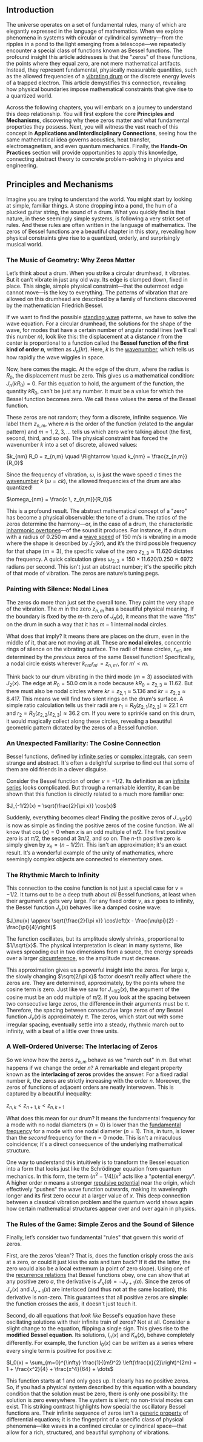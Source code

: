 ## Introduction
The universe operates on a set of fundamental rules, many of which are elegantly expressed in the language of mathematics. When we explore phenomena in systems with circular or cylindrical symmetry—from the ripples in a pond to the light emerging from a telescope—we repeatedly encounter a special class of functions known as Bessel functions. The profound insight this article addresses is that the "zeros" of these functions, the points where they equal zero, are not mere mathematical artifacts. Instead, they represent fundamental, physically measurable quantities, such as the allowed frequencies of a [vibrating drum](@article_id:176713) or the discrete energy levels of a trapped electron. This article demystifies this connection, revealing how physical boundaries impose mathematical constraints that give rise to a quantized world.

Across the following chapters, you will embark on a journey to understand this deep relationship. You will first explore the core **Principles and Mechanisms**, discovering why these zeros matter and what fundamental properties they possess. Next, you will witness the vast reach of this concept in **Applications and Interdisciplinary Connections**, seeing how the same mathematical idea governs acoustics, heat transfer, electromagnetism, and even quantum mechanics. Finally, the **Hands-On Practices** section will provide opportunities to apply this knowledge, connecting abstract theory to concrete problem-solving in physics and engineering.

## Principles and Mechanisms

Imagine you are trying to understand the world. You might start by looking at simple, familiar things. A stone dropping into a pond, the hum of a plucked guitar string, the sound of a drum. What you quickly find is that nature, in these seemingly simple systems, is following a very strict set of rules. And these rules are often written in the language of mathematics. The zeros of Bessel functions are a beautiful chapter in this story, revealing how physical constraints give rise to a quantized, orderly, and surprisingly musical world.

### The Music of Geometry: Why Zeros Matter

Let’s think about a drum. When you strike a circular drumhead, it vibrates. But it can’t vibrate in just any old way. Its edge is clamped down, fixed in place. This single, simple physical constraint—that the outermost edge cannot move—is the key to everything. The patterns of vibration that are allowed on this drumhead are described by a family of functions discovered by the mathematician Friedrich Bessel.

If we want to find the possible [standing wave](@article_id:260715) patterns, we have to solve the wave equation. For a circular drumhead, the solutions for the shape of the wave, for modes that have a certain number of angular nodal lines (we’ll call this number $n$), look like this: the displacement at a distance $r$ from the center is proportional to a function called the **Bessel function of the first kind of order $n$**, written as $J_n(kr)$. Here, $k$ is the [wavenumber](@article_id:171958), which tells us how rapidly the wave wiggles in space.

Now, here comes the magic. At the edge of the drum, where the radius is $R_0$, the displacement must be zero. This gives us a mathematical condition: $J_n(k R_0) = 0$. For this equation to hold, the argument of the function, the quantity $k R_0$, can’t be just any number. It must be a value for which the Bessel function becomes zero. We call these values the **zeros** of the Bessel function.

These zeros are not random; they form a discrete, infinite sequence. We label them $z_{n,m}$, where $n$ is the order of the function (related to the angular pattern) and $m=1, 2, 3, \dots$ tells us which zero we’re talking about (the first, second, third, and so on). The physical constraint has forced the wavenumber $k$ into a set of discrete, allowed values:

$k_{nm} R_0 = z_{n,m} \quad \Rightarrow \quad k_{nm} = \frac{z_{n,m}}{R_0}$

Since the frequency of vibration, $\omega$, is just the wave speed $c$ times the [wavenumber](@article_id:171958) $k$ ($\omega = ck$), the allowed frequencies of the drum are also quantized!

$\omega_{nm} = \frac{c \, z_{n,m}}{R_0}$

This is a profound result. The abstract mathematical concept of a "zero" has become a physical observable: the tone of a drum. The ratios of the zeros determine the harmony—or, in the case of a drum, the characteristic [inharmonic overtones](@article_id:167823)—of the sound it produces. For instance, if a drum with a radius of $0.250$ m and a [wave speed](@article_id:185714) of $150$ m/s is vibrating in a mode where the shape is described by $J_2(kr)$, and it’s the third possible frequency for that shape ($m=3$), the specific value of the zero $z_{2,3} \approx 11.620$ dictates the frequency. A quick calculation gives $\omega_{2,3} = 150 \times 11.620 / 0.250 \approx 6972$ radians per second. This isn't just an abstract number; it's the specific pitch of that mode of vibration. The zeros are nature’s tuning pegs.

### Painting with Silence: Nodal Lines

The zeros do more than just set the overall tone. They paint the very shape of the vibration. The $m$ in the zero $z_{n,m}$ has a beautiful physical meaning. If the boundary is fixed by the *m*-th zero of $J_n(x)$, it means that the wave "fits" on the drum in such a way that it has $m-1$ internal nodal circles.

What does that imply? It means there are places on the drum, even in the middle of it, that are not moving at all. These are **nodal circles**, concentric rings of silence on the vibrating surface. The radii of these circles, $r_{m'}$, are determined by the *previous* zeros of the same Bessel function! Specifically, a nodal circle exists wherever $k_{nm} r_{m'} = z_{n,m'}$, for $m' \lt m$.

Think back to our drum vibrating in the third mode ($m=3$) associated with $J_2(x)$. The edge at $R_0 = 50.0$ cm is a node because $k R_0 = z_{2,3} \approx 11.62$. But there must also be nodal circles where $k r = z_{2,1} \approx 5.136$ and $k r = z_{2,2} \approx 8.417$. This means we will find two silent rings on the drum's surface. A simple ratio calculation tells us their radii are $r_1 = R_0 (z_{2,1}/z_{2,3}) \approx 22.1$ cm and $r_2 = R_0 (z_{2,2}/z_{2,3}) \approx 36.2$ cm. If you were to sprinkle sand on this drum, it would magically collect along these circles, revealing a beautiful geometric pattern dictated by the zeros of a Bessel function.

### An Unexpected Familiarity: The Cosine Connection

Bessel functions, defined by [infinite series](@article_id:142872) or [complex integrals](@article_id:202264), can seem strange and abstract. It's often a delightful surprise to find out that some of them are old friends in a clever disguise.

Consider the Bessel function of order $\nu = -1/2$. Its definition as an [infinite series](@article_id:142872) looks complicated. But through a remarkable identity, it can be shown that this function is directly related to a much more familiar one:

$J_{-1/2}(x) = \sqrt{\frac{2}{\pi x}} \cos(x)$

Suddenly, everything becomes clear! Finding the positive zeros of $J_{-1/2}(x)$ is now as simple as finding the positive zeros of the cosine function. We all know that $\cos(x) = 0$ when $x$ is an odd multiple of $\pi/2$. The first positive zero is at $\pi/2$, the second at $3\pi/2$, and so on. The $n$-th positive zero is simply given by $x_n = (n - 1/2)\pi$. This isn't an approximation; it's an exact result. It’s a wonderful example of the unity of mathematics, where seemingly complex objects are connected to elementary ones.

### The Rhythmic March to Infinity

This connection to the cosine function is not just a special case for $\nu = -1/2$. It turns out to be a deep truth about *all* Bessel functions, at least when their argument $x$ gets very large. For any fixed order $\nu$, as $x$ goes to infinity, the Bessel function $J_\nu(x)$ behaves like a damped cosine wave:

$J_\nu(x) \approx \sqrt{\frac{2}{\pi x}} \cos\left(x - \frac{\nu\pi}{2} - \frac{\pi}{4}\right)$

The function oscillates, but its amplitude slowly shrinks, proportional to $1/\sqrt{x}$. The physical interpretation is clear: in many systems, like waves spreading out in two dimensions from a source, the energy spreads over a larger [circumference](@article_id:263108), so the amplitude must decrease.

This approximation gives us a powerful insight into the zeros. For large $x$, the slowly changing $\sqrt{2/\pi x}$ factor doesn't really affect where the zeros are. They are determined, approximately, by the points where the cosine term is zero. Just like we saw for $J_{-1/2}(x)$, the argument of the cosine must be an odd multiple of $\pi/2$. If you look at the spacing between two consecutive large zeros, the difference in their arguments must be $\pi$. Therefore, the spacing between consecutive large zeros of *any* Bessel function $J_\nu(x)$ is approximately $\pi$. The zeros, which start out with some irregular spacing, eventually settle into a steady, rhythmic march out to infinity, with a beat of a little over three units.

### A Well-Ordered Universe: The Interlacing of Zeros

So we know how the zeros $z_{n,m}$ behave as we "march out" in $m$. But what happens if we change the order $n$? A remarkable and elegant property known as the **interlacing of zeros** provides the answer. For a fixed radial number $k$, the zeros are strictly increasing with the order $n$. Moreover, the zeros of functions of adjacent orders are neatly interwoven. This is captured by a beautiful inequality:

$z_{n,k} \lt z_{n+1,k} \lt z_{n,k+1}$

What does this mean for our drum? It means the fundamental frequency for a mode with no nodal diameters ($n=0$) is lower than the [fundamental frequency](@article_id:267688) for a mode with one nodal diameter ($n=1$). This, in turn, is lower than the *second* frequency for the $n=0$ mode. This isn't a miraculous coincidence; it's a direct consequence of the underlying mathematical structure.

One way to understand this intuitively is to transform the Bessel equation into a form that looks just like the Schrödinger equation from quantum mechanics. In this form, the term $(n^2 - 1/4)/x^2$ acts like a "potential energy". A higher order $n$ means a stronger [repulsive potential](@article_id:185128) near the origin, which effectively "pushes" the wave function outwards, making its wavelength longer and its first zero occur at a larger value of $x$. This deep connection between a classical vibration problem and the quantum world shows again how certain mathematical structures appear over and over again in physics.

### The Rules of the Game: Simple Zeros and the Sound of Silence

Finally, let’s consider two fundamental "rules" that govern this world of zeros.

First, are the zeros 'clean'? That is, does the function crisply cross the axis at a zero, or could it just kiss the axis and turn back? If it did the latter, the zero would also be a local extremum (a point of zero slope). Using one of the [recurrence relations](@article_id:276118) that Bessel functions obey, one can show that at any positive zero $a$, the derivative is $J'_\nu(a) = -J_{\nu+1}(a)$. Since the zeros of $J_\nu(x)$ and $J_{\nu+1}(x)$ are interlaced (and thus not at the same location), this derivative is non-zero. This guarantees that all positive zeros are **simple**: the function crosses the axis, it doesn't just touch it.

Second, do all equations that *look like* Bessel's equation have these oscillating solutions with their infinite train of zeros? Not at all. Consider a slight change to the equation, flipping a single sign. This gives rise to the **modified Bessel equation**. Its solutions, $I_n(x)$ and $K_n(x)$, behave completely differently. For example, the function $I_0(x)$ can be written as a series where every single term is positive for positive $x$:

$I_0(x) = \sum_{m=0}^{\infty} \frac{1}{(m!)^2} \left(\frac{x}{2}\right)^{2m} = 1 + \frac{x^2}{4} + \frac{x^4}{64} + \dots$

This function starts at 1 and only goes up. It clearly has no positive zeros. So, if you had a physical system described by this equation with a boundary condition that the solution must be zero, there is only one possibility: the solution is zero everywhere. The system is silent; no non-trivial modes can exist. This striking contrast highlights how special the oscillatory Bessel functions are. Their infinite sequence of zeros isn't a [generic property](@article_id:155227) of differential equations; it is the fingerprint of a specific class of physical phenomena—like waves in a confined circular or cylindrical space—that allow for a rich, structured, and beautiful symphony of vibrations.